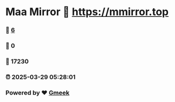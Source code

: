 # Maa Mirror :link: https://mmirror.top 
### :page_facing_up: [6](https://mmirror.top/tag.html) 
### :speech_balloon: 0 
### :hibiscus: 17230 
### :alarm_clock: 2025-03-29 05:28:01 
### Powered by :heart: [Gmeek](https://github.com/Meekdai/Gmeek)
